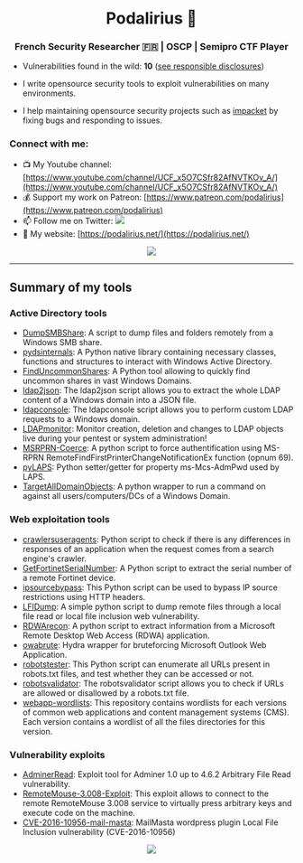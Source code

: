 <h1 align="center"><b>Podalirius 🦋</b></h1>
<h3 align="center">French Security Researcher 🇫🇷 | OSCP | Semipro CTF Player</h3>

 - Vulnerabilities found in the wild: **10** ([see responsible disclosures](./Responsible-disclosures.md))

 - I write opensource security tools to exploit vulnerabilities on many environments.

 - I help maintaining opensource security projects such as [impacket](https://github.com/SecureAuthCorp/impacket) by fixing bugs and responding to issues.

<h3 align="left">Connect with me:</h3>

 - 📺 My Youtube channel: [https://www.youtube.com/channel/UCF_x5O7CSfr82AfNVTKOv_A/](https://www.youtube.com/channel/UCF_x5O7CSfr82AfNVTKOv_A/)
 - 💰 Support my work on Patreon: [https://www.patreon.com/podalirius](https://www.patreon.com/podalirius)
 - 📫 Follow me on Twitter: <a href="https://twitter.com/intent/follow?screen_name=podalirius_" title="Follow"><img src="https://img.shields.io/twitter/follow/podalirius_?label=Podalirius&style=social"></a>
 - 📝 My website: [https://podalirius.net/](https://podalirius.net/)

<p align="center">
<img src="https://github-readme-stats.vercel.app/api?username=p0dalirius&show_icons=true&include_all_commits=true">
</p>

---

## Summary of my tools

### Active Directory tools

 - [DumpSMBShare](https://github.com/p0dalirius/DumpSMBShare): A script to dump files and folders remotely from a Windows SMB share. 
 - [pydsinternals](https://github.com/p0dalirius/pydsinternals): A Python native library containing necessary classes, functions and structures to interact with Windows Active Directory. 
 - [FindUncommonShares](https://github.com/p0dalirius/FindUncommonShares): A Python tool allowing to quickly find uncommon shares in vast Windows Domains. 
 - [ldap2json](https://github.com/p0dalirius/ldap2json): The ldap2json script allows you to extract the whole LDAP content of a Windows domain into a JSON file. 
 - [ldapconsole](https://github.com/p0dalirius/ldapconsole): The ldapconsole script allows you to perform custom LDAP requests to a Windows domain. 
 - [LDAPmonitor](https://github.com/p0dalirius/LDAPmonitor): Monitor creation, deletion and changes to LDAP objects live during your pentest or system administration! 
 - [MSRPRN-Coerce](https://github.com/p0dalirius/MSRPRN-Coerce):  A python script to force authentification using MS-RPRN RemoteFindFirstPrinterChangeNotificationEx function (opnum 69). 
 - [pyLAPS](https://github.com/p0dalirius/pyLAPS): Python setter/getter for property ms-Mcs-AdmPwd used by LAPS. 
 - [TargetAllDomainObjects](https://github.com/p0dalirius/TargetAllDomainObjects): A python wrapper to run a command on against all users/computers/DCs of a Windows Domain.

 
### Web exploitation tools

 - [crawlersuseragents](https://github.com/p0dalirius/crawlersuseragents): Python script to check if there is any differences in responses of an application when the request comes from a search engine's crawler. 
 - [GetFortinetSerialNumber](https://github.com/p0dalirius/GetFortinetSerialNumber): A Python script to extract the serial number of a remote Fortinet device. 
 - [ipsourcebypass](https://github.com/p0dalirius/ipsourcebypass): This Python script can be used to bypass IP source restrictions using HTTP headers. 
 - [LFIDump](https://github.com/p0dalirius/LFIDump): A simple python script to dump remote files through a local file read or local file inclusion web vulnerability. 
 - [RDWArecon](https://github.com/p0dalirius/RDWArecon): A python script to extract information from a Microsoft Remote Desktop Web Access (RDWA) application.
 - [owabrute](https://github.com/p0dalirius/owabrute): Hydra wrapper for bruteforcing Microsoft Outlook Web Application. 
 - [robotstester](https://github.com/p0dalirius/robotstester): This Python script can enumerate all URLs present in robots.txt files, and test whether they can be accessed or not.
 - [robotsvalidator](https://github.com/p0dalirius/robotsvalidator): The robotsvalidator script allows you to check if URLs are allowed or disallowed by a robots.txt file. 
 - [webapp-wordlists](https://github.com/p0dalirius/webapp-wordlists): This repository contains wordlists for each versions of common web applications and content management systems (CMS). Each version contains a wordlist of all the files directories for this version. 
 
### Vulnerability exploits

 - [AdminerRead](https://github.com/p0dalirius/AdminerRead): Exploit tool for Adminer 1.0 up to 4.6.2 Arbitrary File Read vulnerability.
 - [RemoteMouse-3.008-Exploit](https://github.com/p0dalirius/RemoteMouse-3.008-Exploit): This exploit allows to connect to the remote RemoteMouse 3.008 service to virtually press arbitrary keys and execute code on the machine. 
 - [CVE-2016-10956-mail-masta](https://github.com/p0dalirius/CVE-2016-10956-mail-masta): MailMasta wordpress plugin Local File Inclusion vulnerability (CVE-2016-10956) 


<p align="center">
    <img src="https://badges.pufler.dev/visits/p0dalirius/p0dalirius/"/>
</p>

